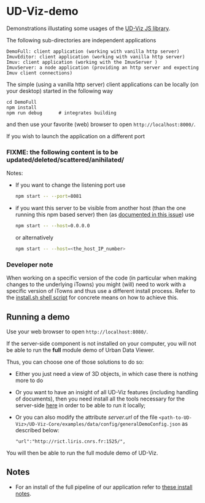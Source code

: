 # UD-Viz-demo
Demonstrations illustating some usages of the [UD-Viz JS library](https://github.com/VCityTeam/UD-Viz/).

The following sub-directories are independent applications
```
DemoFull: client application (working with vanilla http server)
ImuvEditor: client application (working with vanilla http server)
Imuv: client application (working with the ImuvServer )
ImuvServer: a node application (providing an http server and expecting Imuv client connections)
```

The simple (using a vanilla http server) client applications can be locally (on your desktop)
started in the following way
```
cd DemoFull
npm install
npm run debug      # integrates building
```
and then use your favorite (web) browser to open
`http://localhost:8000/`.

If you wish to launch the application on a different port

### FIXME: the following content is to be updated/deleted/scattered/anihilated/<you-name-it>
Notes:
 * If you want to change the listening port use
   ```bash
   npm start -- --port=8081
   ```
 * if you want this server to be visible from another host (than the one running this npm based server) 
   then (as [documented in this issue](https://github.com/iTowns/itowns/issues/1503)) use
   ```bash
   npm start -- --host=0.0.0.0
   ```
   or alternatively
   ```bash
   npm start -- --host=<the_host_IP_number>
   ```

### Developer note
When working on a specific version of the code (in particular when making changes to the underlying iTowns) you might (will) need to work with a specific version of iTowns and thus use a different install process. Refer to the 
[install.sh shell script](https://github.com/MEPP-team/UD-Viz/blob/0512f4eb0b2322224c1a4c332b8d74c6b0d1a3f8/UD-Viz-Core/install.sh) for concrete means on how to achieve this.

## Running a demo

Use your web browser to open
`http://localhost:8080/`.

If the server-side component is not installed on your computer, you will not be able to run the **full** module demo of Urban Data Viewer.

Thus, you can choose one of those solutions to do so:

  * Either you just need a view of 3D objects, in which case there is nothing more to do
  
  * Or you want to have an insight of all UD-Viz features (including handling of documents), then you need install all the tools necessary for the server-side [here](https://github.com/MEPP-team/RICT/tree/master/Install/Readme.md) in order to be able to run it locally;

  * Or you can also modify the attribute _server.url_ of the file `<path-to-UD-Viz>/UD-Viz-Core/examples/data/config/generalDemoConfig.json` as described below:
    ```
    "url":"http://rict.liris.cnrs.fr:1525/",
    ```
You will then be able to run the full module demo of UD-Viz.

## Notes

* For an install of the full pipeline of our application refer to
[these install notes](https://github.com/MEPP-team/RICT/tree/master/Install/Readme.md).
